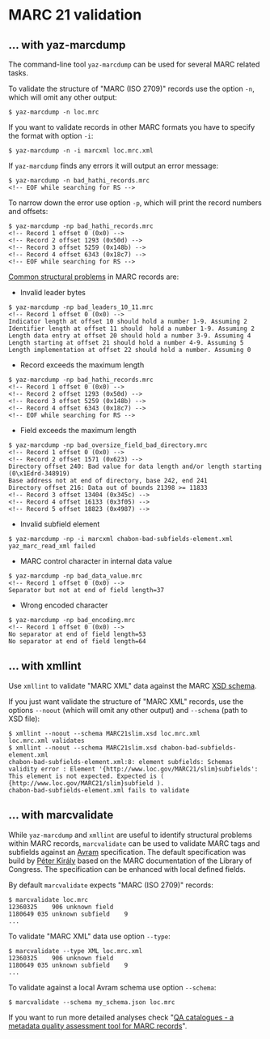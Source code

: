 # MARC 21 validation

## ... with yaz-marcdump

The command-line tool `yaz-marcdump` can be used for several MARC related tasks. 

To validate the structure of "MARC (ISO 2709)" records use the option `-n`, which will omit any other output:

```terminal
$ yaz-marcdump -n loc.mrc
```

If you want to validate records in other MARC formats you have to specify the format with option `-i`:

```terminal
$ yaz-marcdump -n -i marcxml loc.mrc.xml
```

If `yaz-marcdump` finds any errors it will output an error message:

```terminal
$ yaz-marcdump -n bad_hathi_records.mrc 
<!-- EOF while searching for RS -->
```

To narrow down the error use option `-p`, which will print the record numbers and offsets:

```terminal
$ yaz-marcdump -np bad_hathi_records.mrc 
<!-- Record 1 offset 0 (0x0) -->
<!-- Record 2 offset 1293 (0x50d) -->
<!-- Record 3 offset 5259 (0x148b) -->
<!-- Record 4 offset 6343 (0x18c7) -->
<!-- EOF while searching for RS -->
```


[Common structural problems](https://bibwild.wordpress.com/2010/02/02/structural-marc-problems-you-may-encounter/) in MARC records are:

* Invalid leader bytes

```terminal
$ yaz-marcdump -np bad_leaders_10_11.mrc 
<!-- Record 1 offset 0 (0x0) -->
Indicator length at offset 10 should hold a number 1-9. Assuming 2
Identifier length at offset 11 should  hold a number 1-9. Assuming 2
Length data entry at offset 20 should hold a number 3-9. Assuming 4
Length starting at offset 21 should hold a number 4-9. Assuming 5
Length implementation at offset 22 should hold a number. Assuming 0
```

* Record exceeds the maximum length

```terminal
$ yaz-marcdump -np bad_hathi_records.mrc 
<!-- Record 1 offset 0 (0x0) -->
<!-- Record 2 offset 1293 (0x50d) -->
<!-- Record 3 offset 5259 (0x148b) -->
<!-- Record 4 offset 6343 (0x18c7) -->
<!-- EOF while searching for RS -->
```

* Field exceeds the maximum length

```terminal
$ yaz-marcdump -np bad_oversize_field_bad_directory.mrc 
<!-- Record 1 offset 0 (0x0) -->
<!-- Record 2 offset 1571 (0x623) -->
Directory offset 240: Bad value for data length and/or length starting (0\x1Edrd-348919)
Base address not at end of directory, base 242, end 241
Directory offset 216: Data out of bounds 21398 >= 11833
<!-- Record 3 offset 13404 (0x345c) -->
<!-- Record 4 offset 16133 (0x3f05) -->
<!-- Record 5 offset 18823 (0x4987) -->
```

* Invalid subfield element

```terminal
$ yaz-marcdump -np -i marcxml chabon-bad-subfields-element.xml 
yaz_marc_read_xml failed
```

* MARC control character in internal data value

```terminal
$ yaz-marcdump -np bad_data_value.mrc 
<!-- Record 1 offset 0 (0x0) -->
Separator but not at end of field length=37
```

* Wrong encoded character

```terminal
$ yaz-marcdump -np bad_encoding.mrc 
<!-- Record 1 offset 0 (0x0) -->
No separator at end of field length=53
No separator at end of field length=64
```

## ... with xmllint


Use `xmllint` to validate "MARC XML" data against the MARC [XSD schema](https://www.loc.gov/standards/marcxml/schema/MARC21slim.xsd).

If you just want validate the structure of "MARC XML" records, use the options `--noout` (which will omit any other output) and `--schema` (path to XSD file):

```terminal
$ xmllint --noout --schema MARC21slim.xsd loc.mrc.xml
loc.mrc.xml validates
$ xmllint --noout --schema MARC21slim.xsd chabon-bad-subfields-element.xml
chabon-bad-subfields-element.xml:8: element subfields: Schemas validity error : Element '{http://www.loc.gov/MARC21/slim}subfields': This element is not expected. Expected is ( {http://www.loc.gov/MARC21/slim}subfield ).
chabon-bad-subfields-element.xml fails to validate
``` 

## ... with marcvalidate

While `yaz-marcdump` and `xmllint` are useful to identify structural problems within MARC records, `marcvalidate` can be used to validate MARC tags and subfields against an [Avram](https://format.gbv.de/schema/avram/specification) specification. The default specification was build by [Péter Király](https://pkiraly.github.io/2018/01/28/marc21-in-json/) based on the MARC documentation of the Library of Congress. The specification can be enhanced with local defined fields.

By default `marcvalidate` expects "MARC (ISO 2709)" records:

```terminal
$ marcvalidate loc.mrc
12360325    906 unknown field    
1180649 035 unknown subfield    9
...
```

To validate "MARC XML" data use option `--type`:

```terminal
$ marcvalidate --type XML loc.mrc.xml
12360325    906 unknown field    
1180649 035 unknown subfield    9
...
```

To validate against a local Avram schema use option `--schema`:

```terminal
$ marcvalidate --schema my_schema.json loc.mrc
```

If you want to run more detailed analyses check "[QA catalogues - a metadata quality assessment tool for MARC records](https://github.com/pkiraly/metadata-qa-marc)".
